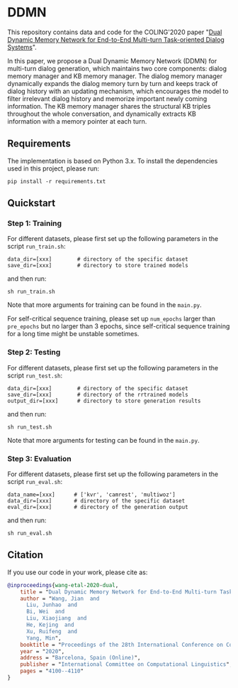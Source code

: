 # DDMN
This repository contains data and code for the COLING'2020 paper "[Dual Dynamic Memory Network for End-to-End Multi-turn Task-oriented Dialog Systems](https://www.aclweb.org/anthology/2020.coling-main.362)".

In this paper, we propose a Dual Dynamic Memory Network (DDMN) for multi-turn dialog generation, which maintains two core components: dialog memory manager and KB memory manager. The dialog memory manager dynamically expands the dialog memory turn by turn and keeps track of dialog history with an updating mechanism, which encourages the model to filter irrelevant dialog history and memorize important newly coming information. The KB memory manager shares the structural KB triples throughout the whole conversation, and dynamically extracts KB information with a memory pointer at each turn.

## Requirements
The implementation is based on Python 3.x. To install the dependencies used in this project, please run:
```
pip install -r requirements.txt
```

## Quickstart

### Step 1: Training
For different datasets, please first set up the following parameters in the script `run_train.sh`:
```
data_dir=[xxx]        # directory of the specific dataset
save_dir=[xxx]        # directory to store trained models
```
and then run:
```
sh run_train.sh
```
Note that more arguments for training can be found in the `main.py`. 

For self-critical sequence training, please set up `num_epochs` larger than `pre_epochs` but no larger than 3 epochs, since self-critical sequence training for a long time might be unstable sometimes.

### Step 2: Testing
For different datasets, please first set up the following parameters in the script `run_test.sh`:
```
data_dir=[xxx]        # directory of the specific dataset
save_dir=[xxx]        # directory of the rrtrained models
output_dir=[xxx]      # directory to store generation results
```
and then run:
```
sh run_test.sh
```
Note that more arguments for testing can be found in the `main.py`. 

### Step 3: Evaluation
For different datasets, please first set up the following parameters in the script `run_eval.sh`:
```
data_name=[xxx]      # ['kvr', 'camrest', 'multiwoz']
data_dir=[xxx]       # directory of the specific dataset
eval_dir=[xxx]       # directory of the generation output
```
and then run:
```
sh run_eval.sh
```

## Citation
If you use our code in your work, please cite as:
```bibtex
@inproceedings{wang-etal-2020-dual,
    title = "Dual Dynamic Memory Network for End-to-End Multi-turn Task-oriented Dialog Systems",
    author = "Wang, Jian  and
      Liu, Junhao  and
      Bi, Wei  and
      Liu, Xiaojiang  and
      He, Kejing  and
      Xu, Ruifeng  and
      Yang, Min",
    booktitle = "Proceedings of the 28th International Conference on Computational Linguistics",
    year = "2020",
    address = "Barcelona, Spain (Online)",
    publisher = "International Committee on Computational Linguistics",
    pages = "4100--4110"
}
```

